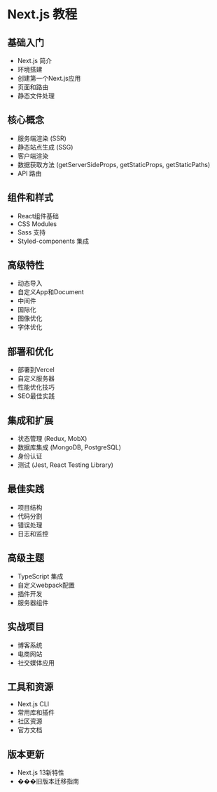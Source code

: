 # Next.js 教程

## 基础入门
- Next.js 简介
- 环境搭建
- 创建第一个Next.js应用
- 页面和路由
- 静态文件处理

## 核心概念
- 服务端渲染 (SSR)
- 静态站点生成 (SSG)
- 客户端渲染
- 数据获取方法 (getServerSideProps, getStaticProps, getStaticPaths)
- API 路由

## 组件和样式
- React组件基础
- CSS Modules
- Sass 支持
- Styled-components 集成

## 高级特性
- 动态导入
- 自定义App和Document
- 中间件
- 国际化
- 图像优化
- 字体优化

## 部署和优化
- 部署到Vercel
- 自定义服务器
- 性能优化技巧
- SEO最佳实践

## 集成和扩展
- 状态管理 (Redux, MobX)
- 数据库集成 (MongoDB, PostgreSQL)
- 身份认证
- 测试 (Jest, React Testing Library)

## 最佳实践
- 项目结构
- 代码分割
- 错误处理
- 日志和监控

## 高级主题
- TypeScript 集成
- 自定义webpack配置
- 插件开发
- 服务器组件

## 实战项目
- 博客系统
- 电商网站
- 社交媒体应用

## 工具和资源
- Next.js CLI
- 常用库和插件
- 社区资源
- 官方文档

## 版本更新
- Next.js 13新特性
- ���旧版本迁移指南